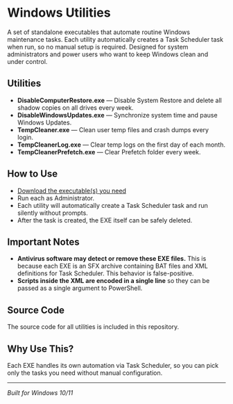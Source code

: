 # Windows Utilities

A set of standalone executables that automate routine Windows maintenance tasks.
Each utility automatically creates a Task Scheduler task when run, so no manual setup is required.
Designed for system administrators and power users who want to keep Windows clean and under control.

## Utilities

- **DisableComputerRestore.exe** — Disable System Restore and delete all shadow copies on all drives every week.
- **DisableWindowsUpdates.exe** — Synchronize system time and pause Windows Updates.
- **TempCleaner.exe** — Clean user temp files and crash dumps every login.
- **TempCleanerLog.exe** — Clear temp logs on the first day of each month.
- **TempCleanerPrefetch.exe** — Clear Prefetch folder every week.

## How to Use

- [Download the executable(s) you need](https://github.com/YuckyFox/WindowsScripts/releases)
- Run each as Administrator.
- Each utility will automatically create a Task Scheduler task and run silently without prompts.
- After the task is created, the EXE itself can be safely deleted.

## Important Notes

- **Antivirus software may detect or remove these EXE files.** This is because each EXE is an SFX archive containing BAT files and XML definitions for Task Scheduler. This behavior is false-positive.
- **Scripts inside the XML are encoded in a single line** so they can be passed as a single argument to PowerShell.

## Source Code

The source code for all utilities is included in this repository.

## Why Use This?

Each EXE handles its own automation via Task Scheduler, so you can pick only the tasks you need without manual configuration.

---

*Built for Windows 10/11*
